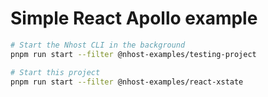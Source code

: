 # Simple React Apollo example

```sh
# Start the Nhost CLI in the background
pnpm run start --filter @nhost-examples/testing-project

# Start this project
pnpm run start --filter @nhost-examples/react-xstate
```

